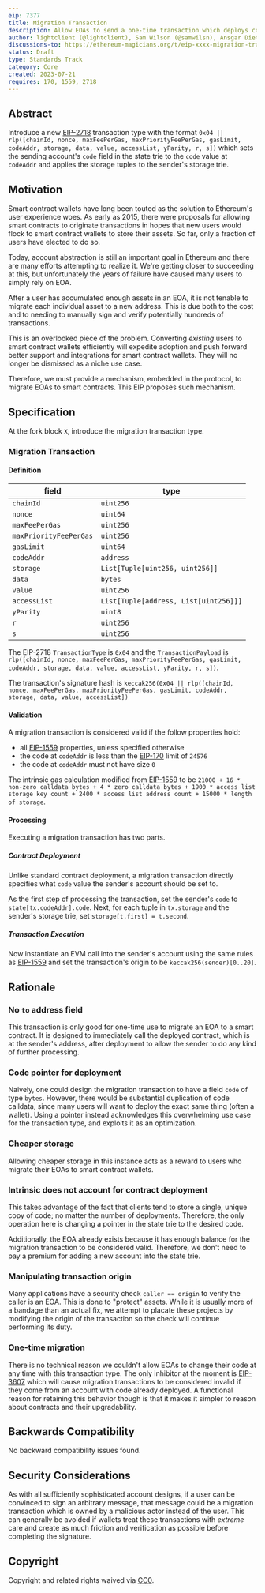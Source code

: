 ```yaml
---
eip: 7377
title: Migration Transaction
description: Allow EOAs to send a one-time transaction which deploys code at their account.
author: lightclient (@lightclient), Sam Wilson (@samwilsn), Ansgar Dietrichs (@adietrichs)
discussions-to: https://ethereum-magicians.org/t/eip-xxxx-migration-transaction/15144
status: Draft
type: Standards Track
category: Core
created: 2023-07-21
requires: 170, 1559, 2718
---
```


## Abstract

Introduce a new [EIP-2718](./eip-2718.md) transaction type with the format `0x04 || rlp([chainId, nonce, maxFeePerGas, maxPriorityFeePerGas, gasLimit, codeAddr, storage, data, value, accessList, yParity, r, s])` which sets the sending account's `code` field in the state trie to the `code` value at `codeAddr` and applies the storage tuples to the sender's storage trie.

## Motivation

Smart contract wallets have long been touted as the solution to Ethereum's user experience woes. As early as 2015, there were proposals for allowing smart contracts to originate transactions in hopes that new users would flock to smart contract wallets to store their assets. So far, only a fraction of users have elected to do so.

Today, account abstraction is still an important goal in Ethereum and there are many efforts attempting to realize it. We're getting closer to succeeding at this, but unfortunately the years of failure have caused many users to simply rely on EOA.

After a user has accumulated enough assets in an EOA, it is not tenable to migrate each individual asset to a new address. This is due both to the cost and to needing to manually sign and verify potentially hundreds of transactions.

This is an overlooked piece of the problem. Converting *existing* users to smart contract wallets efficiently will expedite adoption and push forward better support and integrations for smart contract wallets. They will no longer be dismissed as a niche use case.

Therefore, we must provide a mechanism, embedded in the protocol, to migrate EOAs to smart contracts. This EIP proposes such mechanism.

## Specification

At the fork block `X`, introduce the migration transaction type.

### Migration Transaction

#### Definition

| field                  | type      |
|------------------------|-----------|
| `chainId`              | `uint256` |
| `nonce`                | `uint64`  |
| `maxFeePerGas`         | `uint256` |
| `maxPriorityFeePerGas` | `uint256` |
| `gasLimit`             | `uint64`  |
| `codeAddr`             | `address` |
| `storage`              | `List[Tuple[uint256, uint256]]` |
| `data`                 | `bytes`   |
| `value`                | `uint256` |
| `accessList`           | `List[Tuple[address, List[uint256]]]` |
| `yParity`              | `uint8`   |
| `r`                    | `uint256` |
| `s`                    | `uint256` |

The EIP-2718 `TransactionType` is `0x04` and the `TransactionPayload` is `rlp([chainId, nonce, maxFeePerGas, maxPriorityFeePerGas, gasLimit, codeAddr, storage, data, value, accessList, yParity, r, s])`.

The transaction's signature hash is `keccak256(0x04 || rlp([chainId, nonce, maxFeePerGas, maxPriorityFeePerGas, gasLimit, codeAddr, storage, data, value, accessList])`

#### Validation

A migration transaction is considered valid if the follow properties hold:

* all [EIP-1559](./eip-1559.md) properties, unless specified otherwise
* the code at `codeAddr` is less than the [EIP-170](./eip-170.md) limit of `24576`
* the code at `codeAddr` must not have size `0`

The intrinsic gas calculation modified from [EIP-1559](./eip-1559.md) to be `21000 + 16 * non-zero calldata bytes + 4 * zero calldata bytes + 1900 * access list storage key count + 2400 * access list address count + 15000 * length of storage`.

#### Processing

Executing a migration transaction has two parts.

##### Contract Deployment

Unlike standard contract deployment, a migration transaction directly specifies what `code` value the sender's account should be set to.

As the first step of processing the transaction, set the sender's `code` to `state[tx.codeAddr].code`. Next, for each tuple in `tx.storage` and the sender's storage trie, set `storage[t.first] = t.second`.

##### Transaction Execution

Now instantiate an EVM call into the sender's account using the same rules as [EIP-1559](./eip-1559.md) and set the transaction's origin to be `keccak256(sender)[0..20]`.

## Rationale

### No `to` address field

This transaction is only good for one-time use to migrate an EOA to a smart contract. It is designed to immediately call the deployed contract, which is at the sender's address, after deployment to allow the sender to do any kind of further processing.

### Code pointer for deployment

Naively, one could design the migration transaction to have a field `code` of type `bytes`. However, there would be substantial duplication of code calldata, since many users will want to deploy the exact same thing (often a wallet). Using a pointer instead acknowledges this overwhelming use case for the transaction type, and exploits it as an optimization.

### Cheaper storage

Allowing cheaper storage in this instance acts as a reward to users who migrate their EOAs to smart contract wallets.

### Intrinsic does not account for contract deployment

This takes advantage of the fact that clients tend to store a single, unique copy of code; no matter the number of deployments. Therefore, the only operation here is changing a pointer in the state trie to the desired code.

Additionally, the EOA already exists because it has enough balance for the migration transaction to be considered valid. Therefore, we don't need to pay a premium for adding a new account into the state trie.

### Manipulating transaction origin

Many applications have a security check `caller == origin` to verify the caller is an EOA. This is done to "protect" assets. While it is usually more of a bandage than an actual fix, we attempt to placate these projects by modifying the origin of the transaction so the check will continue performing its duty.

### One-time migration

There is no technical reason we couldn't allow EOAs to change their code at any time with this transaction type. The only inhibitor at the moment is [EIP-3607](./eip-3607.md) which will cause migration transactions to be considered invalid if they come from an account with code already deployed. A functional reason for retaining this behavior though is that it makes it simpler to reason about contracts and their upgradability.

## Backwards Compatibility

No backward compatibility issues found.

## Security Considerations

As with all sufficiently sophisticated account designs, if a user can be convinced to sign an arbitrary message, that message could be a migration transaction which is owned by a malicious actor instead of the user. This can generally be avoided if wallets treat these transactions with *extreme* care and create as much friction and verification as possible before completing the signature.

## Copyright

Copyright and related rights waived via [CC0](../LICENSE.md).

